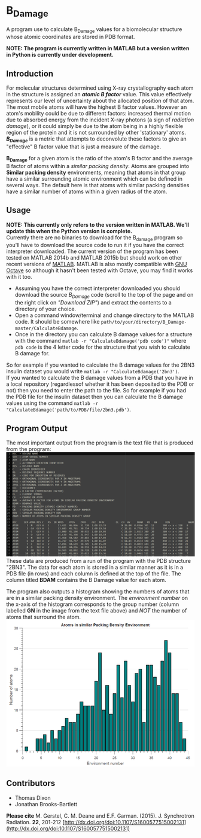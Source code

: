 # B<sub>Damage</sub>
A program use to calculate B<sub>Damage</sub> values for a biomolecular structure whose atomic coordinates are stored in PDB format.

**NOTE: The program is currently written in MATLAB but a version written in Python is currently under development.**

## Introduction
For molecular structures determined using X-ray crystallography each atom in the structure is assigned an ***atomic B factor*** value. This value effectively represents our level of uncertainty about the allocated position of that atom. The most mobile atoms will have the highest B factor values. However an atom's mobility could be due to different factors: increased thermal motion due to absorbed energy from the incident X-ray photons (a sign of *radiation damage*), or it could simply be due to the atom being in a highly flexible region of the protein and it is not surrounded by other 'stationary' atoms. ***B<sub>Damage</sub>*** is a metric that attempts to deconvolute these factors to give an "effective" B factor value that is just a measure of the damage.   

**B<sub>Damage</sub>** for a given atom is the ratio of the atom's B factor and the average B factor of atoms within a *similar packing density*. Atoms are grouped into **Similar packing density** environments, meaning that atoms in that group have a similar surrounding atomic environment which can be defined in several ways. The default here is that atoms with similar packing densities have a similar number of atoms within a given radius of the atom.

## Usage
**NOTE: This currently only refers to the version written in MATLAB. We'll update this when the Python version is complete.**   
Currently there are no binaries to download for the B<sub>damage</sub> program so you'll have to download the source code to run it if you have the correct interpreter downloaded. The current version of the program has been tested on MATLAB 2014b and MATLAB 2015b but should work on other recent versions of [MATLAB](http://uk.mathworks.com/products/matlab/?refresh=true). MATLAB is also mostly compatible with [GNU Octave](https://www.gnu.org/software/octave/) so although it hasn't been tested with Octave, you may find it works with it too.   

- Assuming you have the correct interpreter downloaded you should download the source *B<sub>Damage</sub>* code (scroll to the top of the page and on the right click on *"Download ZIP"*) and extract the contents to a directory of your choice.
- Open a command window/terminal and change directory to the MATLAB code. It should be somewhere like `path/to/your/directory/B_Damage-master/CalculateBdamage`.
- Once in the directory you can calculate B damage values for a structure with the command `matlab -r "CalculateBdamage('pdb code')"` where `pdb code` is the 4 letter code for the structure that you wish to calculate B damage for.

So for example if you wanted to calculate the B damage values for the 2BN3 insulin dataset you would write `matlab -r "CalculateBdamage('2bn3')`.   
If you wanted to calculate the B damage values from a PDB that you have in a local repository (regardlessof whether it has been deposited to the PDB or not) then you need to enter the path to the file. So for example if you had the PDB file for the insulin dataset then you can calculate the B damage values using the command `matlab -r "CalculateBdamage('path/to/PDB/file/2bn3.pdb')`.

## Program Output
The most important output from the program is the text file that is produced from the program: ![BDamage](figures/BDamageOutput.PNG)
These data are produced from a run of the program with the PDB structure "2BN3". The data for each atom is stored in a similar manner as it is in a PDB file (in rows) and each column is defined at the top of the file. The column titled **BDAM** contains the B Damage value for each atom.   

The program also outputs a histogram showing the numbers of atoms that are in a similar packing density environment. The *environment number* on the x-axis of the histogram corresponds to the group number (column labelled **GN** in the image from the text file above) and *NOT* the number of atoms that surround the atom.
![PDEHist](figures/PDEplot.PNG)

## Contributors
- Thomas Dixon
- Jonathan Brooks-Bartlett    

**Please cite** M. Gerstel, C. M. Deane and E.F. Garman. (2015). J. Synchrotron Radiation. **22**, 201-212 [http://dx.doi.org/doi:10.1107/S1600577515002131](http://dx.doi.org/doi:10.1107/S1600577515002131)
